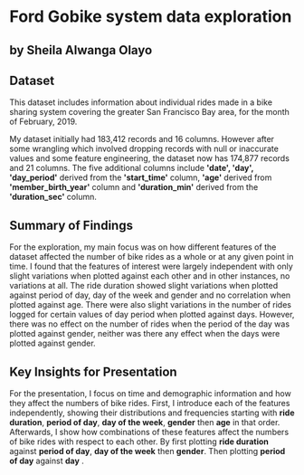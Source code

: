 # Ford Gobike system data exploration
## by Sheila Alwanga Olayo


## Dataset

This dataset includes information about individual rides made in a bike sharing system covering the greater San Francisco Bay area, for the month of February, 2019.

My dataset initially had 183,412 records and 16 columns. However after some wrangling which involved dropping records with null or inaccurate values and some feature engineering, the dataset now has 174,877 records and 21 columns. The five additional columns include **'date', 'day', 'day_period'** derived from the **'start_time'** column, **'age'** derived from **'member_birth_year'** column and **'duration_min'** derived from the **'duration_sec'** column.


## Summary of Findings

For the exploration, my main focus was on how different features of the dataset affected the number of bike rides as a whole or at any given point in time.
I found that the features of interest were largely independent with only slight variations when plotted against each other and in other instances, no variations at all. 
The ride duration showed slight variations when plotted against period of day, day of the week and gender and no correlation when plotted against age.
There were also slight variations in the number of rides logged for certain values of day period when plotted against days. However, there was no effect on the number of rides when the period of the day was plotted against gender, neither was there any effect when the days were plotted against gender.

## Key Insights for Presentation

For the presentation, I focus on time and demographic information and how they affect the numbers of bike rides. First, I introduce each of the features independently, showing their distributions and frequencies starting with **ride duration**, **period of day**, **day of the week**, **gender** then **age** in that order.
Afterwards, I show how combinations of these features affect the numbers of bike rides with respect to each other. By first  plotting **ride duration** against **period of day**, **day of the week** then **gender**. Then plotting **period of day** against **day** .








